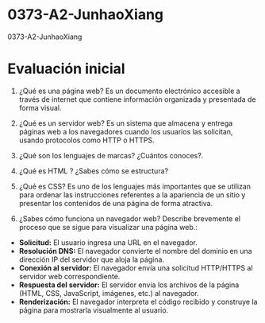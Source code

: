 # 0373-A2-JunhaoXiang
0373-A2-JunhaoXiang

# Evaluación inicial

1. ¿Qué es una página web?
    Es un documento electrónico accesible a través de internet que contiene información organizada y presentada de forma visual.
2. ¿Qué es un servidor web?
    Es un sistema que almacena y entrega páginas web a los navegadores cuando los usuarios las solicitan, usando protocolos como HTTP o HTTPS.
3. ¿Qué son los lenguajes de marcas? ¿Cuántos conoces?. 
   
4. ¿Qué es HTML ? ¿Sabes cómo se estructura?
   
5. ¿Qué es CSS?
    Es uno de los lenguajes más importantes que se utilizan para ordenar las instrucciones referentes a la apariencia de un sitio y presentar los contenidos de una página de forma atractiva.
6. ¿Sabes cómo funciona un navegador web? Describe brevemente el proceso que se sigue para visualizar una página web.:
* __Solicitud:__ El usuario ingresa una URL en el navegador.
* __Resolución DNS:__ El navegador convierte el nombre del dominio en una dirección IP del servidor que aloja la página.
* __Conexión al servidor:__ El navegador envía una solicitud HTTP/HTTPS al servidor web correspondiente.
* __Respuesta del servidor:__ El servidor envía los archivos de la página (HTML, CSS, JavaScript, imágenes, etc.) al navegador.
* __Renderización:__ El navegador interpreta el código recibido y construye la página para mostrarla visualmente al usuario.